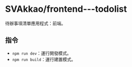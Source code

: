 # SVAkkao/frontend---todolist

待辦事項清單應用程式：前端。

## 指令

* `npm run dev`：運行開發模式。
* `npm run build`：運行建置模式。
